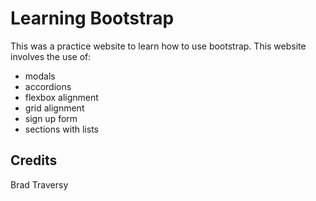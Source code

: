 # Learning Bootstrap

This was a practice website to learn how to use bootstrap. This website involves the use of:
- modals
- accordions
- flexbox alignment
- grid alignment
- sign up form
- sections with lists

## Credits

Brad Traversy